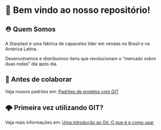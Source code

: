 # 🚀 Bem vindo ao nosso repositório!

## ⛑️ Quem Somos

A Starplast é uma fábrica de capacetes líder em vendas no Brasil e na América Latina. 

Desenvolvemos e distribuímos itens que revolucionam o “mercado sobre duas rodas” dia após dia. 

## 📌 Antes de colaborar

Veja nossos padrões em: [Padrões de projetos com GIT](https://github.com/starplast/.github/tree/main/profile/documentations)

## 🌩️ Primeira vez utilizando GIT?

Veja mais informações em: [Uma introdução ao Git: O que é e como usar](https://medium.com/taciossbr/uma-introducao-ao-git-o-que-e-e-como-usar-1dd721a1e6b0)